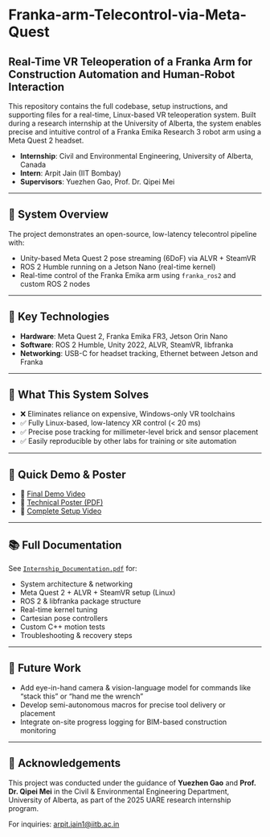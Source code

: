 # Franka-arm-Telecontrol-via-Meta-Quest
 
## Real-Time VR Teleoperation of a Franka Arm for Construction Automation and Human-Robot Interaction

This repository contains the full codebase, setup instructions, and supporting files for a real-time, Linux-based VR teleoperation system. Built during a research internship at the University of Alberta, the system enables precise and intuitive control of a Franka Emika Research 3 robot arm using a Meta Quest 2 headset.

- **Internship**: Civil and Environmental Engineering, University of Alberta, Canada  
- **Intern**: Arpit Jain (IIT Bombay)  
- **Supervisors**: Yuezhen Gao, Prof. Dr. Qipei Mei  

---

## 🔧 System Overview

The project demonstrates an open-source, low-latency telecontrol pipeline with:
- Unity-based Meta Quest 2 pose streaming (6DoF) via ALVR + SteamVR
- ROS 2 Humble running on a Jetson Nano (real-time kernel)
- Real-time control of the Franka Emika arm using `franka_ros2` and custom ROS 2 nodes

---

## 🚀 Key Technologies

- **Hardware**: Meta Quest 2, Franka Emika FR3, Jetson Orin Nano
- **Software**: ROS 2 Humble, Unity 2022, ALVR, SteamVR, libfranka
- **Networking**: USB-C for headset tracking, Ethernet between Jetson and Franka

---

## 🧠 What This System Solves

- ❌ Eliminates reliance on expensive, Windows-only VR toolchains  
- ✅ Fully Linux-based, low-latency XR control (< 20 ms)
- ✅ Precise pose tracking for millimeter-level brick and sensor placement
- ✅ Easily reproducible by other labs for training or site automation

---

## 📸 Quick Demo & Poster

- 🎥 [Final Demo Video](https://drive.google.com/file/d/1djWV3_R8KXjHr3tL3xHfMX5mXeVSdfsM/view?usp=sharing)  
- 📄 [Technical Poster (PDF)](https://drive.google.com/file/d/1nZMoYLV-StBFFC5Pdl3KX6oBUIysdNmN/view?usp=sharing)  
- 🎥 [Complete Setup Video](https://drive.google.com/file/d/1e0ziVf_1DyKf7BcEupy_euwdH6GXxAyO/view)

---

## 📚 Full Documentation

See [`Internship_Documentation.pdf`](Internship_Documentation.pdf) for:

- System architecture & networking
- Meta Quest 2 + ALVR + SteamVR setup (Linux)
- ROS 2 & libfranka package structure
- Real-time kernel tuning
- Cartesian pose controllers
- Custom C++ motion tests
- Troubleshooting & recovery steps

---

## 🔮 Future Work

- Add eye-in-hand camera & vision-language model for commands like “stack this” or “hand me the wrench”
- Develop semi-autonomous macros for precise tool delivery or placement
- Integrate on-site progress logging for BIM-based construction monitoring

---

## 🙏 Acknowledgements

This project was conducted under the guidance of **Yuezhen Gao** and **Prof. Dr. Qipei Mei** in the Civil & Environmental Engineering Department, University of Alberta, as part of the 2025 UARE research internship program.

For inquiries: [arpit.jain1@iitb.ac.in](mailto:arpit.jain1@iitb.ac.in)
